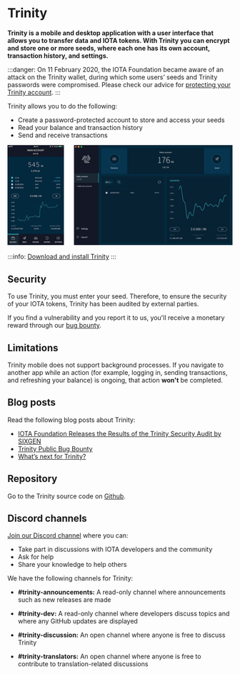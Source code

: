# Trinity

**Trinity is a mobile and desktop application with a user interface that allows you to transfer data and IOTA tokens. With Trinity you can encrypt and store one or more seeds, where each one has its own account, transaction history, and settings.**

:::danger:
On 11 February 2020, the IOTA Foundation became aware of an attack on the Trinity wallet, during which some users’ seeds and Trinity passwords were compromised. Please check our advice for [protecting your Trinity account](../how-to-guides/protect-trinity-account.md).
:::

Trinity allows you to do the following:

- Create a password-protected account to store and access your seeds
- Read your balance and transaction history
- Send and receive transactions

![Trinity home](../images/trinity.png)

:::info:
[Download and install Trinity](https://trinity.iota.org/)
:::

## Security

To use Trinity, you must enter your seed. Therefore, to ensure the security of your IOTA tokens, Trinity has been audited by external parties.

If you find a vulnerability and you report it to us, you'll receive a monetary reward through our [bug bounty](https://bugcrowd.com/iota).

## Limitations

Trinity mobile does not support background processes. If you navigate to another app while an action (for example, logging in, sending transactions, and refreshing your balance) is ongoing, that action **won't** be completed.

## Blog posts

Read the following blog posts about Trinity:

- [IOTA Foundation Releases the Results of the Trinity Security Audit by SIXGEN](https://blog.iota.org/iota-foundation-releases-the-results-of-the-trinity-security-audit-by-sixgen-a8c5841bd551)
- [Trinity Public Bug Bounty](https://blog.iota.org/trinity-public-bug-bounty-df9d2512e50)
- [What’s next for Trinity?](https://blog.iota.org/the-next-steps-for-trinity-f9af3fc64736)

## Repository

Go to the Trinity source code on [Github](https://github.com/iotaledger/trinity-wallet).

## Discord channels

[Join our Discord channel](https://discord.iota.org) where you can:

- Take part in discussions with IOTA developers and the community
- Ask for help
- Share your knowledge to help others

We have the following channels for Trinity:

- **#trinity-announcements:** A read-only channel where announcements such as new releases are made

- **#trinity-dev:** A read-only channel where developers discuss topics and where any GitHub updates are displayed

- **#trinity-discussion:** An open channel where anyone is free to discuss Trinity

- **#trinity-translators:** An open channel where anyone is free to contribute to translation-related discussions